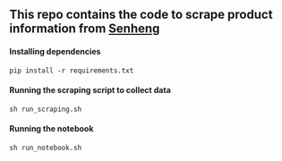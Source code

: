 ## This repo contains the code to scrape product information from [Senheng](https://www.senheng.com.my)

#### Installing dependencies
```shell
pip install -r requirements.txt
```

#### Running the scraping script to collect data
```shell
sh run_scraping.sh
```

#### Running the notebook
```shell
sh run_notebook.sh
```

